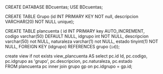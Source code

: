 CREATE DATABASE BDcuentas;
USE BDcuentas;

CREATE TABLE Grupo
(id INT PRIMARY KEY NOT null,
descripcion VARCHAR(20) NOT NULL unique);

CREATE TABLE plancuenta (
  id INT PRIMARY key AUTO_INCREMENT,
  codigo varchar(50) DEFAULT NULL,
  idgrupo int NOT NULL,
  descripcion varchar(50) not NULL,
  naturaleza varchar(1) not NULL,
  estado tinyint(1) NOT NULL,
 FOREIGN KEY (idgrupo) REFERENCES grupo (`id`));

create view if not exists view_plancuenta AS 
select pc.id Id, pc.codigo, pc.idgrupo as 'grupo', pc.descripcion, pc.naturaleza, pc.estado  
FROM plancuenta pc inner join grupo gp on pc.idgrupo = gp.id;

